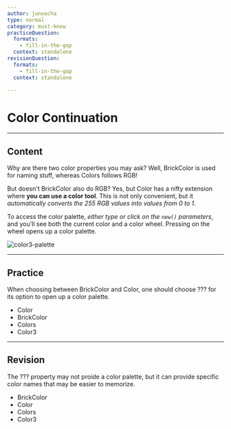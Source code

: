 ```yaml
---
author: junoocha
type: normal
category: must-know
practiceQuestion:
  formats:
    - fill-in-the-gap
  context: standalone
revisionQuestion:
  formats:
    - fill-in-the-gap
  context: standalone

---
```


# Color Continuation 
---

## Content

Why are there two color properties you may ask? Well, BrickColor is used for naming stuff, whereas Colors follows RGB! 

But doesn't BrickColor also do RGB? Yes, but Color has a nifty extension where **you can use a color tool**. This is not only convenient, but it *automatically converts the 255 RGB values into values from 0 to 1*.

To access the color palette, *either type or click on the `new()` parameters*, and you'll see both the current color and a color wheel. Pressing on the wheel opens up a color palette.

![color3-palette](https://img.enkipro.com/6bf24e7b3b7269e619e0afdc2ad0e662.png)

---

## Practice
When choosing between BrickColor and Color, one should choose ??? for its option to open up a color palette.

- Color
- BrickColor
- Colors
- Color3
---

## Revision

The ??? property may not proide a color palette, but it can provide specific color names that may be easier to memorize.

- BrickColor
- Color
- Colors
- Color3
